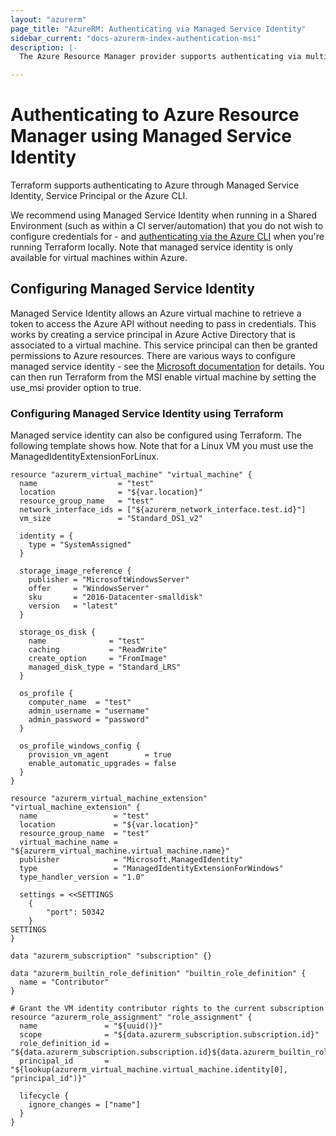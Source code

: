 ```yaml
---
layout: "azurerm"
page_title: "AzureRM: Authenticating via Managed Service Identity"
sidebar_current: "docs-azurerm-index-authentication-msi"
description: |-
  The Azure Resource Manager provider supports authenticating via multiple means. This guide will cover configuring a Managed Service Identity which can be used to access Azure Resource Manager.

---
```


# Authenticating to Azure Resource Manager using Managed Service Identity

Terraform supports authenticating to Azure through Managed Service Identity, Service Principal or the Azure CLI.

We recommend using Managed Service Identity when running in a Shared Environment (such as within a CI server/automation) that you do not wish to configure credentials for - and [authenticating via the Azure CLI](authenticating_via_azure_cli.html) when you're running Terraform locally. Note that managed service identity is only available for virtual machines within Azure.

## Configuring Managed Service Identity

Managed Service Identity allows an Azure virtual machine to retrieve a token to access the Azure API without needing to pass in credentials. This works by creating a service principal in Azure Active Directory that is associated to a virtual machine. This service principal can then be granted permissions to Azure resources.
There are various ways to configure managed service identity - see the [Microsoft documentation](https://docs.microsoft.com/en-us/azure/active-directory/msi-overview) for details.
You can then run Terraform from the MSI enable virtual machine by setting the use_msi provider option to true.

### Configuring Managed Service Identity using Terraform

Managed service identity can also be configured using Terraform. The following template shows how. Note that for a Linux VM you must use the ManagedIdentityExtensionForLinux.

```hcl
resource "azurerm_virtual_machine" "virtual_machine" {
  name                  = "test"
  location              = "${var.location}"
  resource_group_name   = "test"
  network_interface_ids = ["${azurerm_network_interface.test.id}"]
  vm_size               = "Standard_DS1_v2"

  identity = {
    type = "SystemAssigned"
  }

  storage_image_reference {
    publisher = "MicrosoftWindowsServer"
    offer     = "WindowsServer"
    sku       = "2016-Datacenter-smalldisk"
    version   = "latest"
  }

  storage_os_disk {
    name              = "test"
    caching           = "ReadWrite"
    create_option     = "FromImage"
    managed_disk_type = "Standard_LRS"
  }

  os_profile {
    computer_name  = "test"
    admin_username = "username"
    admin_password = "password"
  }

  os_profile_windows_config {
    provision_vm_agent        = true
    enable_automatic_upgrades = false
  }
}

resource "azurerm_virtual_machine_extension" "virtual_machine_extension" {
  name                 = "test"
  location             = "${var.location}"
  resource_group_name  = "test"
  virtual_machine_name = "${azurerm_virtual_machine.virtual_machine.name}"
  publisher            = "Microsoft.ManagedIdentity"
  type                 = "ManagedIdentityExtensionForWindows"
  type_handler_version = "1.0"

  settings = <<SETTINGS
    {
        "port": 50342
    }
SETTINGS
}

data "azurerm_subscription" "subscription" {}

data "azurerm_builtin_role_definition" "builtin_role_definition" {
  name = "Contributor"
}

# Grant the VM identity contributor rights to the current subscription
resource "azurerm_role_assignment" "role_assignment" {
  name               = "${uuid()}"
  scope              = "${data.azurerm_subscription.subscription.id}"
  role_definition_id = "${data.azurerm_subscription.subscription.id}${data.azurerm_builtin_role_definition.builtin_role_definition.id}"
  principal_id       = "${lookup(azurerm_virtual_machine.virtual_machine.identity[0], "principal_id")}"

  lifecycle {
    ignore_changes = ["name"]
  }
}
```